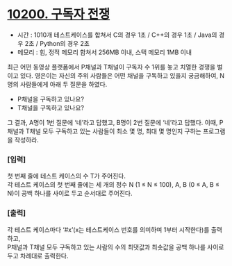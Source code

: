 # [10200. 구독자 전쟁](https://swexpertacademy.com/main/code/problem/problemDetail.do?contestProbId=AXMCXV_qVgkDFAWv&)

- 시간 : 1010개 테스트케이스를 합쳐서 C의 경우 1초 / C++의 경우 1초 / Java의 경우 2초 / Python의 경우 2초
- 메모리 : 힙, 정적 메모리 합쳐서 256MB 이내, 스택 메모리 1MB 이내

최근 어떤 동영상 플랫폼에서 P채널과 T채널이 구독자 수 1위를 놓고 치열한 경쟁을 벌이고 있다.
영은이는 자신의 주위 사람들은 어떤 채널을 구독하고 있을지 궁금해하여, N명의 사람들에게 아래 두 질문을 하였다.

-  P채널을 구독하고 있나요?
-  T채널을 구독하고 있나요?

그 결과, A명이 1번 질문에 ‘네’라고 답했고, B명이 2번 질문에 ‘네’라고 답했다.
이때, P채널과 T채널 모두 구독하고 있는 사람들이 최소 몇 명, 최대 몇 명인지 구하는 프로그램을 작성하라.


### [입력]
 
첫 번째 줄에 테스트 케이스의 수 T가 주어진다.
<br>
각 테스트 케이스의 첫 번째 줄에는 세 개의 정수 N (1 ≤ N ≤ 100), A, B (0 ≤ A, B ≤ N)이 공백 하나를 사이로 두고 순서대로 주어진다.


### [출력]
 
각 테스트 케이스마다 ‘#x’(x는 테스트케이스 번호를 의미하며 1부터 시작한다)를 출력하고,
<br>
P채널과 T채널 모두 구독하고 있는 사람의 수의 최댓값과 최솟값을 공백 하나를 사이로 두고 차례대로 출력한다.